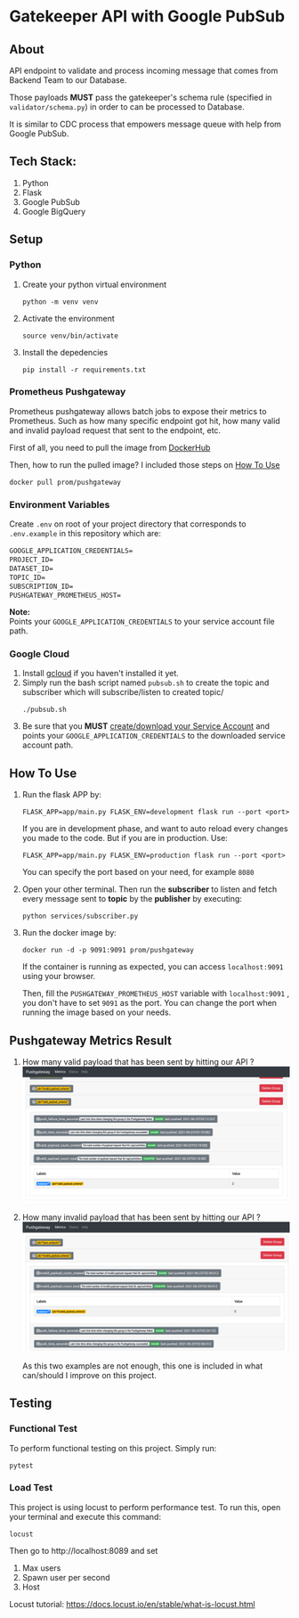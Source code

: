 # Gatekeeper API with Google PubSub
## About
API endpoint to validate and process incoming message that comes from Backend Team to our Database. 

Those payloads **MUST** pass the gatekeeper's schema rule (specified in `validator/schema.py`) in order to can be processed to Database.

It is similar to CDC process that empowers message queue with help from Google PubSub. 

## Tech Stack:
1. Python
2. Flask
3. Google PubSub
4. Google BigQuery

## Setup
### Python
1. Create your python virtual environment
   ```
   python -m venv venv
   ```
2. Activate the environment
   ```
   source venv/bin/activate
   ```
3. Install the depedencies
   ```
   pip install -r requirements.txt
   ```
### Prometheus Pushgateway
Prometheus pushgateway allows batch jobs to expose their metrics to Prometheus. Such as how many specific endpoint got hit, how many valid and invalid payload request that sent to the endpoint, etc.

First of all, you need to pull the image from [DockerHub](https://hub.docker.com/r/prom/pushgateway)

Then, how to run the pulled image? I included those steps on [How To Use](#how-to-use)
```
docker pull prom/pushgateway
```

### Environment Variables
Create `.env` on root of your project directory that corresponds to `.env.example` in this repository which are:
```
GOOGLE_APPLICATION_CREDENTIALS=
PROJECT_ID=
DATASET_ID=
TOPIC_ID=
SUBSCRIPTION_ID=
PUSHGATEWAY_PROMETHEUS_HOST=
```
**Note:**<br>
Points your `GOOGLE_APPLICATION_CREDENTIALS` to your service account file path.

### Google Cloud
1. Install [gcloud](https://cloud.google.com/sdk/docs/quickstart) if you haven't installed it yet.
2. Simply run the bash script named `pubsub.sh` to create the topic and subscriber which will subscribe/listen to created topic/
   ```
   ./pubsub.sh
   ```
3. Be sure that you **MUST** [create/download your Service Account](https://cloud.google.com/iam/docs/creating-managing-service-accounts) and points your `GOOGLE_APPLICATION_CREDENTIALS` to the downloaded service account path.

## How To Use
1. Run the flask APP by:
   ```
   FLASK_APP=app/main.py FLASK_ENV=development flask run --port <port>
   ```
   If you are in development phase, and want to auto reload every changes you made to the code.
   But if you are in production. Use:
   ```
   FLASK_APP=app/main.py FLASK_ENV=production flask run --port <port>
   ```
   You can specify the port based on your need, for example `8080`
2. Open your other terminal. Then run the **subscriber** to listen and fetch every message sent to **topic** by the **publisher** by executing:
   ```
   python services/subscriber.py
   ```
3. Run the docker image by:
   ```
   docker run -d -p 9091:9091 prom/pushgateway
   ```
   If the container is running as expected, you can access `localhost:9091` using your browser.

   Then, fill the `PUSHGATEWAY_PROMETHEUS_HOST` variable with `localhost:9091` , you don't have to set `9091` as the port. You can change the port when running the image based on your needs.

## Pushgateway Metrics Result

1. How many valid payload that has been sent by hitting our API ?
![valid-schema-count](images/Valid%20Payload%20Schema%20Metrics.png)

2. How many invalid payload that has been sent by hitting our API ?
![invalid-schema-count](images/Invalid%20Payload%20Schema%20Metrics.png)

   As this two examples are not enough, this one is included in what can/should I improve on this project. 
## Testing
  ### Functional Test
   To perform functional testing on this project. Simply run:
   ```
   pytest
   ```
  ### Load Test
  This project is using locust to perform performance test. To run this, open your terminal and execute this command:
  ```
  locust
  ```
  Then go to http://localhost:8089 and set
  1. Max users
  2. Spawn user per second
  3. Host 
  
  Locust tutorial: https://docs.locust.io/en/stable/what-is-locust.html